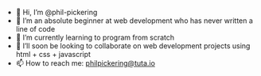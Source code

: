 - 👋 Hi, I’m @phil-pickering
- 👀 I’m an absolute beginner at web development who has never written a line of code
- 🌱 I’m currently learning to program from scratch
- 💞️ I’ll soon be looking to collaborate on web development projects using html + css + javascript
- 📫 How to reach me: philpickering@tuta.io

<!---
phil-pickering/phil-pickering is a ✨ special ✨ repository because its `README.md` (this file) appears on your GitHub profile.
You can click the Preview link to take a look at your changes.
--->
